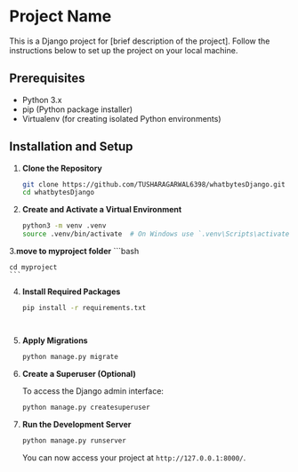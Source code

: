 # Project Name

This is a Django project for [brief description of the project]. Follow the instructions below to set up the project on your local machine.

## Prerequisites

- Python 3.x
- pip (Python package installer)
- Virtualenv (for creating isolated Python environments)

## Installation and Setup

1. **Clone the Repository**

    ```bash
    git clone https://github.com/TUSHARAGARWAL6398/whatbytesDjango.git
    cd whatbytesDjango
    ```

2. **Create and Activate a Virtual Environment**

    ```bash
    python3 -m venv .venv
    source .venv/bin/activate  # On Windows use `.venv\Scripts\activate`
    ```

3.**move to myproject folder**
    ```bash

    cd myproject
    ```
4. **Install Required Packages**

    ```bash
    pip install -r requirements.txt
    



5. **Apply Migrations**

    ```bash
    python manage.py migrate
    ```

6. **Create a Superuser (Optional)**

    To access the Django admin interface:

    ```bash
    python manage.py createsuperuser
    ```

7. **Run the Development Server**

    ```bash
    python manage.py runserver
    ```

    You can now access your project at `http://127.0.0.1:8000/`.




